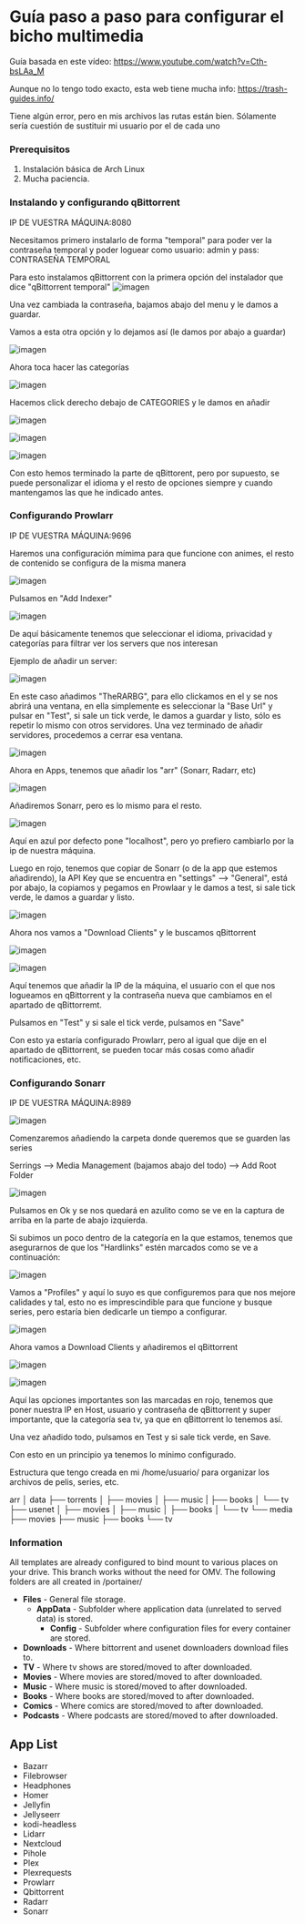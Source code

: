 # Guía paso a paso para configurar el bicho multimedia

Guía basada en este vídeo: https://www.youtube.com/watch?v=Cth-bsLAa_M

Aunque no lo tengo todo exacto, esta web tiene mucha info: https://trash-guides.info/

Tiene algún error, pero en mis archivos las rutas están bien. Sólamente sería cuestión de sustituir mi usuario por el de cada uno

### Prerequisitos

1. Instalación básica de Arch Linux
2. Mucha paciencia.

### Instalando y configurando qBittorrent

IP DE VUESTRA MÁQUINA:8080

Necesitamos primero instalarlo de forma "temporal" para poder ver la contraseña temporal y poder loguear como usuario: admin y pass: CONTRASEÑA TEMPORAL

Para esto instalamos qBittorrent con la primera opción del instalador que dice "qBittorrent temporal"
![imagen](https://github.com/Rupeji/docker/assets/72431133/186cd833-348d-4b5e-a9ad-6c6b74d75d09)

Una vez cambiada la contraseña, bajamos abajo del menu y le damos a guardar.

Vamos a esta otra opción y lo dejamos así (le damos por abajo a guardar)

![imagen](https://github.com/Rupeji/docker/assets/72431133/1398fe3a-b43c-4edb-8724-fef273d0a871)


Ahora toca hacer las categorías

![imagen](https://github.com/Rupeji/docker/assets/72431133/163ffdf6-75fa-4774-a04c-60215c83162d)

Hacemos click derecho debajo de CATEGORIES y le damos en añadir

![imagen](https://github.com/Rupeji/docker/assets/72431133/7fbb36d5-ddb5-4080-85ee-9d314fa4fe22)

![imagen](https://github.com/Rupeji/docker/assets/72431133/f6524cd5-eae4-4f08-9e48-342a864f6927)

![imagen](https://github.com/Rupeji/docker/assets/72431133/b55aa86d-e1ea-4518-ae33-e2595d9bde62)

Con esto hemos terminado la parte de qBittorent, pero por supuesto, se puede personalizar el idioma y el resto de opciones siempre y cuando mantengamos las que he indicado antes.


### Configurando Prowlarr

IP DE VUESTRA MÁQUINA:9696

Haremos una configuración mímima para que funcione con animes, el resto de contenido se configura de la misma manera

![imagen](https://github.com/Rupeji/docker/assets/72431133/ecb4aca2-eb52-4250-a32a-8a89dccfa882)

Pulsamos en "Add Indexer"

![imagen](https://github.com/Rupeji/docker/assets/72431133/6d56f910-4835-4d3a-89db-bc58a64377ec)

De aquí básicamente tenemos que seleccionar el idioma, privacidad y categorías para filtrar ver los servers que nos interesan

Ejemplo de añadir un server:

![imagen](https://github.com/Rupeji/docker/assets/72431133/1b13ec77-81b3-4221-bc0e-fefa2af56ee7)

En este caso añadimos "TheRARBG", para ello clickamos en el y se nos abrirá una ventana, en ella simplemente es seleccionar la "Base Url" y pulsar en "Test", si sale un tick verde, le damos a guardar y listo, sólo es repetir lo mismo con otros servidores. Una vez terminado de añadir servidores, procedemos a cerrar esa ventana.

![imagen](https://github.com/Rupeji/docker/assets/72431133/e467579b-c17b-4c41-97bc-cd6c211b341f)

Ahora en Apps, tenemos que añadir los "arr" (Sonarr, Radarr, etc)

![imagen](https://github.com/Rupeji/docker/assets/72431133/a2c4f612-c165-440a-b096-844453f7bfe8)

Añadiremos Sonarr, pero es lo mismo para el resto.

![imagen](https://github.com/Rupeji/docker/assets/72431133/3424c3a2-76b9-4ad6-ad01-1ce882924ace)

Aquí en azul por defecto pone "localhost", pero yo prefiero cambiarlo por la ip de nuestra máquina.

Luego en rojo, tenemos que copiar de Sonarr (o de la app que estemos añadirendo), la API Key que se encuentra en "settings" --> "General", está por abajo, la copiamos y pegamos en Prowlaar y le damos a test, si sale tick verde, le damos a guardar y listo.

![imagen](https://github.com/Rupeji/docker/assets/72431133/b1369479-894e-44a7-baed-54f5280de077)

Ahora nos vamos a "Download Clients" y le buscamos qBittorrent

![imagen](https://github.com/Rupeji/docker/assets/72431133/b13479e5-8fa3-4def-b5d4-ad2c49f324f5)

![imagen](https://github.com/Rupeji/docker/assets/72431133/016db6f8-1a20-414c-b4dd-33f50956aeff)

Aquí tenemos que añadir la IP de la máquina, el usuario con el que nos logueamos en qBittorrent y la contraseña nueva que cambiamos en el apartado de qBittorremt.

Pulsamos en "Test" y si sale el tick verde, pulsamos en "Save"

Con esto ya estaría configurado Prowlarr, pero al igual que dije en el apartado de qBittorrent, se pueden tocar más cosas como añadir notificaciones, etc.

### Configurando Sonarr

IP DE VUESTRA MÁQUINA:8989

![imagen](https://github.com/Rupeji/docker/assets/72431133/e7c03ad0-c8b9-4964-8e20-0f3bf3200308)

Comenzaremos añadiendo la carpeta donde queremos que se guarden las series

Serrings --> Media Management (bajamos abajo del todo) --> Add Root Folder

![imagen](https://github.com/Rupeji/docker/assets/72431133/bf2f8822-4dc6-460f-a6dd-c64916cdba18)

Pulsamos en Ok y se nos quedará en azulito como se ve en la captura de arriba en la parte de abajo izquierda.

Si subimos un poco dentro de la categoría en la que estamos, tenemos que asegurarnos de que los "Hardlinks" estén marcados como se ve a continuación:

![imagen](https://github.com/Rupeji/docker/assets/72431133/95a9d100-52f3-4798-9807-c4ad067fe2eb)

Vamos a "Profiles" y aquí lo suyo es que configuremos para que nos mejore calidades y tal, esto no es imprescindible para que funcione y busque series, pero estaría bien dedicarle un tiempo a configurar.

![imagen](https://github.com/Rupeji/docker/assets/72431133/39478db0-f075-45c1-a3bf-88a2f7131adb)

Ahora vamos a Download Clients y añadiremos el qBittorrent

![imagen](https://github.com/Rupeji/docker/assets/72431133/4182e436-c079-4ec8-bfea-2910dbe4f6bf)

![imagen](https://github.com/Rupeji/docker/assets/72431133/1f446d47-553a-44b9-8950-a4613f8ab014)

Aquí las opciones importantes son las marcadas en rojo, tenemos que poner nuestra IP en Host, usuario y contraseña de qBittorrent y super importante, que la categoría sea tv, ya que en qBittorrent lo tenemos así.

Una vez añadido todo, pulsamos en Test y si sale tick verde, en Save.

Con esto en un principio ya tenemos lo mínimo configurado.


Estructura que tengo creada en mi /home/usuario/ para organizar los archivos de pelis, series, etc.

arr
│ 
data
├── torrents
│  ├── movies
│  ├── music
|  ├── books
│  └── tv
├── usenet
│  ├── movies
│  ├── music
│  ├── books
│  └── tv
└── media
    ├── movies
    ├── music
    ├── books
    └── tv











### Information
All templates are already configured to bind mount to various places on your drive. This branch works without the need for OMV. The following folders are all created in /portainer/

* **Files** - General file storage.
  * **AppData** - Subfolder where application data (unrelated to served data) is stored.
    * **Config** - Subfolder where configuration files for every container are stored.
* **Downloads** - Where bittorrent and usenet downloaders download files to.
* **TV** - Where tv shows are stored/moved to after downloaded.
* **Movies** - Where movies are stored/moved to after downloaded.
* **Music** - Where music is stored/moved to after downloaded.
* **Books** - Where books are stored/moved to after downloaded.
* **Comics** - Where comics are stored/moved to after downloaded.
* **Podcasts** - Where podcasts are stored/moved to after downloaded.
## App List

  - Bazarr 
  - Filebrowser 
  - Headphones 
  - Homer 
  - Jellyfin
  - Jellyseerr
  - kodi-headless 
  - Lidarr 
  - Nextcloud 
  - Pihole 
  - Plex 
  - Plexrequests 
  - Prowlarr 
  - Qbittorrent 
  - Radarr 
  - Sonarr 


